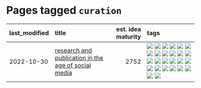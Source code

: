 # Pages tagged `curation`

|last_modified|title|est. idea maturity|tags
|:---|:---|---:|:---|
|2022-10-30|[research and publication in the age of social media](../research-and-social.md)|2752|[![](https://img.shields.io/badge/tag-arxiv-da6994)](../tags/arxiv.md) [![](https://img.shields.io/badge/tag-citation-d5f6c6)](../tags/citation.md) [![](https://img.shields.io/badge/tag-corrections-77a0)](../tags/corrections.md) [![](https://img.shields.io/badge/tag-credit-5d9a82)](../tags/credit.md) [![](https://img.shields.io/badge/tag-curation-aa21fc)](../tags/curation.md) [![](https://img.shields.io/badge/tag-discoverability-869bd0)](../tags/discoverability.md) [![](https://img.shields.io/badge/tag-discussion-c4c41f)](../tags/discussion.md) [![](https://img.shields.io/badge/tag-feed-53417a)](../tags/feed.md) [![](https://img.shields.io/badge/tag-git-92ab1c)](../tags/git.md) [![](https://img.shields.io/badge/tag-github-12f6d5)](../tags/github.md) [![](https://img.shields.io/badge/tag-historyofscience-48fb29)](../tags/historyofscience.md) [![](https://img.shields.io/badge/tag-mastodon-4db4d2)](../tags/mastodon.md) [![](https://img.shields.io/badge/tag-openreview-12eec5)](../tags/openreview.md) [![](https://img.shields.io/badge/tag-paperswithcode-ea1833)](../tags/paperswithcode.md) [![](https://img.shields.io/badge/tag-platform-f14da)](../tags/platform.md) [![](https://img.shields.io/badge/tag-publication-3a20e)](../tags/publication.md) [![](https://img.shields.io/badge/tag-reproducibility-1043a5)](../tags/reproducibility.md) [![](https://img.shields.io/badge/tag-research-35b163)](../tags/research.md) [![](https://img.shields.io/badge/tag-retractions-c4fb38)](../tags/retractions.md) [![](https://img.shields.io/badge/tag-search-1eefac)](../tags/search.md) [![](https://img.shields.io/badge/tag-socialmedia-3f9741)](../tags/socialmedia.md) [![](https://img.shields.io/badge/tag-stackoverflow-c6963e)](../tags/stackoverflow.md) [![](https://img.shields.io/badge/tag-subscription-6013c8)](../tags/subscription.md) [![](https://img.shields.io/badge/tag-transparency-4d35f9)](../tags/transparency.md) [![](https://img.shields.io/badge/tag-twitter-e3be61)](../tags/twitter.md) [![](https://img.shields.io/badge/tag-validation-e9b626)](../tags/validation.md)|